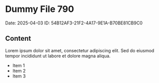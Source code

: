 # Dummy File 790

Date: 2025-04-03
ID: 54B12AF3-21F2-4A17-9E1A-B70BE81CB9C0

## Content

Lorem ipsum dolor sit amet, consectetur adipiscing elit.
Sed do eiusmod tempor incididunt ut labore et dolore magna aliqua.

* Item 1
* Item 2
* Item 3
